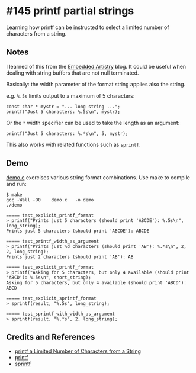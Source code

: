 # #145 printf partial strings

Learning how printf can be instructed to select a limited number of characters from a string.

## Notes

I learned of this from the [Embedded Artistry](https://embeddedartistry.com/blog/2017/07/05/printf-a-limited-number-of-characters-from-a-string/) blog.
It could be useful when dealing with string buffers that are not null terminated.

Basically: the width parameter of the format string applies also the string.

e.g. `%.5s` limits output to a maximum of 5 characters:

    const char * mystr = "... long string ...";
    printf("Just 5 characters: %.5s\n", mystr);


Or the `*` width specifier can be used to take the length as an argument:

    printf("Just 5 characters: %.*s\n", 5, mystr);

This also works with related functions such as `sprintf`.

## Demo

[demo.c](./demo.c?raw=true) exercises various string format combinations.
Use make to compile and run:

```
$ make
gcc -Wall -O0    demo.c   -o demo
./demo

===== test_explicit_printf_format
> printf("Prints just 5 characters (should print 'ABCDE'): %.5s\n", long_string);
Prints just 5 characters (should print 'ABCDE'): ABCDE

===== test_printf_width_as_argument
> printf("Prints just %d characters (should print 'AB'): %.*s\n", 2, 2, long_string);
Prints just 2 characters (should print 'AB'): AB

===== test_explicit_printf_format
> printf("Asking for 5 characters, but only 4 available (should print 'ABCD'): %.5s\n", short_string);
Asking for 5 characters, but only 4 available (should print 'ABCD'): ABCD

===== test_explicit_sprintf_format
> sprintf(result, "%.5s", long_string);

===== test_sprintf_with_width_as_argument
> sprintf(result, "%.*s", 2, long_string);
```

## Credits and References

* [printf a Limited Number of Characters from a String](https://embeddedartistry.com/blog/2017/07/05/printf-a-limited-number-of-characters-from-a-string/)
* [printf](http://www.cplusplus.com/reference/cstdio/printf/)
* [sprintf](http://www.cplusplus.com/reference/cstdio/sprintf/)
